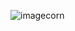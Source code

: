 ![imagecorn](https://user-images.githubusercontent.com/100593266/156200607-36091067-df4b-44fa-a4bf-f39a2da7b51f.png)
